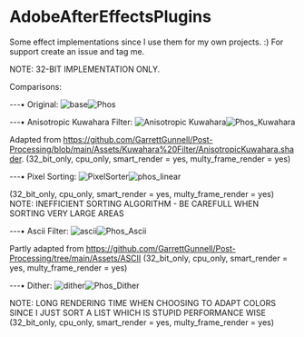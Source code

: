 # AdobeAfterEffectsPlugins

Some effect implementations since I use them for my own projects. :) For support create an issue and tag me.


NOTE: 32-BIT IMPLEMENTATION ONLY.



Comparisons:

---• Original:
![base](https://github.com/user-attachments/assets/7465d77e-a2e5-4e91-9437-cca0fd46f6a8)![Phos](https://github.com/user-attachments/assets/8a14776a-9ea9-4731-a641-2fa8c37ff299)

---• Anisotropic Kuwahara Filter:
![Anisotropic Kuwahara](https://github.com/user-attachments/assets/e9a7b5bb-4ee2-44e8-a055-4d0d8f207614)![Phos_Kuwahara](https://github.com/user-attachments/assets/edd1a39f-78be-4166-a389-269458dbc3f2)

Adapted from https://github.com/GarrettGunnell/Post-Processing/blob/main/Assets/Kuwahara%20Filter/AnisotropicKuwahara.shader.
(32_bit_only, cpu_only, smart_render = yes, multy_frame_render = yes)

---• Pixel Sorting:
![PixelSorter](https://github.com/user-attachments/assets/c0e448bb-6153-421e-8ce5-f4ee4b2c8be3)![phos_linear](https://github.com/user-attachments/assets/c8967af3-8099-4baf-9a34-3c95f28e365b)

(32_bit_only, cpu_only, smart_render = yes, multy_frame_render = yes)
NOTE: INEFFICIENT SORTING ALGORITHM - BE CAREFULL WHEN SORTING VERY LARGE AREAS

---• Ascii Filter:
![ascii](https://github.com/user-attachments/assets/0475b940-6cf9-481c-a33f-823ba59ff868)![Phos_Ascii](https://github.com/user-attachments/assets/b977dcf8-e68e-432d-888a-26d3770abd8d)

Partly adapted from https://github.com/GarrettGunnell/Post-Processing/tree/main/Assets/ASCII
(32_bit_only, cpu_only, smart_render = yes, multy_frame_render = yes)

---• Dither:
![dither](https://github.com/user-attachments/assets/3d8e4d0a-1429-4b31-8e17-e1c5bd1cda82)![Phos_Dither](https://github.com/user-attachments/assets/e56d4822-7a73-4f05-9a4b-f395ff35e1eb)

NOTE: LONG RENDERING TIME WHEN CHOOSING TO ADAPT COLORS SINCE I JUST SORT A LIST WHICH IS STUPID PERFORMANCE WISE
(32_bit_only, cpu_only, smart_render = yes, multy_frame_render = yes)
